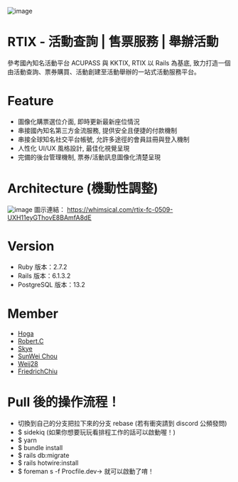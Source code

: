 ![image](https://user-images.githubusercontent.com/75147824/118142867-5c54d400-b43d-11eb-960f-1b75e952b3ac.png)

# RTIX - 活動查詢 | 售票服務 | 舉辦活動

參考國內知名活動平台 ACUPASS 與 KKTIX, RTIX 以 Rails 為基底, 致力打造一個由活動查詢、票券購買、活動創建至活動舉辦的一站式活動服務平台。

# Feature

- 圖像化購票選位介面, 即時更新最新座位情況
- 串接國內知名第三方金流服務, 提供安全且便捷的付款機制
- 串接全球知名社交平台帳號, 允許多途徑的會員註冊與登入機制
- 人性化 UI/UX 風格設計, 最佳化視覺呈現
- 完備的後台管理機制, 票券/活動訊息圖像化清楚呈現

# Architecture (機動性調整)

![image](https://user-images.githubusercontent.com/75147824/118145231-fae23480-b43f-11eb-90e8-b41363d3bbd6.png)
圖示連結： https://whimsical.com/rtix-fc-0509-UXH11eyGThovE8BAmfA8dE

# Version

- Ruby 版本：2.7.2
- Rails 版本：6.1.3.2
- PostgreSQL 版本：13.2

# Member

- [Hoga](https://github.com/hogaga)
- [Robert.C](https://github.com/Robeeerto)
- [Skye](https://github.com/skyee2021)
- [SunWei Chou](https://github.com/SunWeiChou)
- [Weij28](https://github.com/Weij28)
- [FriedrichChiu](https://github.com/FriedrichChiu)

# Pull 後的操作流程！

- 切換到自己的分支把拉下來的分支 rebase (若有衝突請到 discord 公頻發問)
- $ sidekiq (如果你想要玩玩看排程工作的話可以啟動喔！)
- $ yarn
- $ bundle install
- $ rails db:migrate
- $ rails hotwire:install
- $ foreman s -f Procfile.dev-> 就可以啟動了唷！

